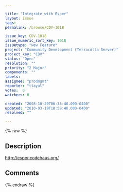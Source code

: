 ```yaml
---

title: "Integrate with Esper"
layout: issue
tags: 
permalink: /browse/CDV-1018

issue_key: CDV-1018
issue_numeric_sort_key: 1018
issuetype: "New Feature"
project: "Community Development (Terracotta Server)"
project_key: "CDV"
status: "Open"
resolution: ""
priority: "2 Major"
components: ""
labels: 
assignee: "prodmgmt"
reporter: "ttayal"
votes:  0
watchers: 0

created: "2008-10-29T06:35:40.000-0400"
updated: "2010-03-19T18:59:48.000-0400"
resolved: ""

---
```




{% raw %}



## Description

<div markdown="1" class="description">

http://esper.codehaus.org/

</div>

## Comments



{% endraw %}
